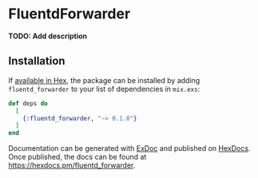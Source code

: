 # FluentdForwarder

**TODO: Add description**

## Installation

If [available in Hex](https://hex.pm/docs/publish), the package can be installed
by adding `fluentd_forwarder` to your list of dependencies in `mix.exs`:

```elixir
def deps do
  [
    {:fluentd_forwarder, "~> 0.1.0"}
  ]
end
```

Documentation can be generated with [ExDoc](https://github.com/elixir-lang/ex_doc)
and published on [HexDocs](https://hexdocs.pm). Once published, the docs can
be found at <https://hexdocs.pm/fluentd_forwarder>.

